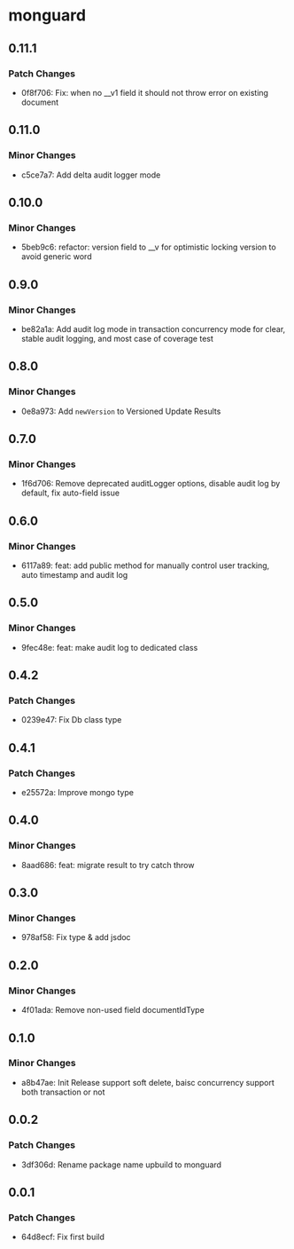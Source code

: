 # monguard

## 0.11.1

### Patch Changes

- 0f8f706: Fix: when no \_\_v1 field it should not throw error on existing document

## 0.11.0

### Minor Changes

- c5ce7a7: Add delta audit logger mode

## 0.10.0

### Minor Changes

- 5beb9c6: refactor: version field to \_\_v for optimistic locking version to avoid generic word

## 0.9.0

### Minor Changes

- be82a1a: Add audit log mode in transaction concurrency mode for clear, stable audit logging, and most case of coverage test

## 0.8.0

### Minor Changes

- 0e8a973: Add `newVersion` to Versioned Update Results

## 0.7.0

### Minor Changes

- 1f6d706: Remove deprecated auditLogger options, disable audit log by default, fix auto-field issue

## 0.6.0

### Minor Changes

- 6117a89: feat: add public method for manually control user tracking, auto timestamp and audit log

## 0.5.0

### Minor Changes

- 9fec48e: feat: make audit log to dedicated class

## 0.4.2

### Patch Changes

- 0239e47: Fix Db class type

## 0.4.1

### Patch Changes

- e25572a: Improve mongo type

## 0.4.0

### Minor Changes

- 8aad686: feat: migrate result to try catch throw

## 0.3.0

### Minor Changes

- 978af58: Fix type & add jsdoc

## 0.2.0

### Minor Changes

- 4f01ada: Remove non-used field documentIdType

## 0.1.0

### Minor Changes

- a8b47ae: Init Release support soft delete, baisc concurrency support both transaction or not

## 0.0.2

### Patch Changes

- 3df306d: Rename package name upbuild to monguard

## 0.0.1

### Patch Changes

- 64d8ecf: Fix first build
